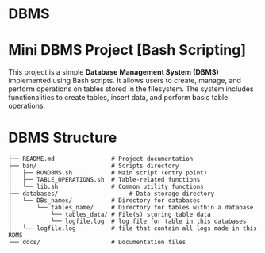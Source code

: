 # DBMS
# Mini DBMS Project [Bash Scripting] 

This project is a simple **Database Management System (DBMS)** implemented using Bash scripts. It allows users to create, manage, and perform operations on tables stored in the filesystem. The system includes functionalities to create tables, insert data, and perform basic table operations.

# DBMS Structure
```
├── README.md                # Project documentation
├── bin/                     # Scripts directory
│   ├── RUNDBMS.sh           # Main script (entry point)
│   ├── TABLE_OPERATIONS.sh  # Table-related functions
│   └── lib.sh               # Common utility functions
├── databases/                    # Data storage directory
│   └── DBs_names/           # Directory for databases
│       └── tables_name/     # Directory for tables within a database
│           └── tables_data/ # File(s) storing table data
│           └── logfile.log  # log file for table in this databases
│   └── logfile.log          # file that contain all logs made in this RDMS
└── docs/                    # Documentation files

